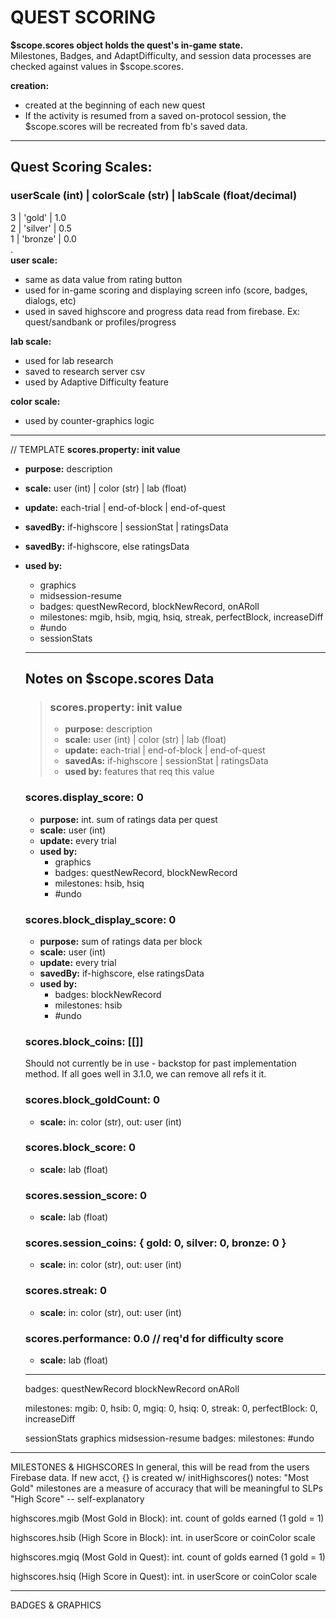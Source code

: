 # QUEST SCORING

**$scope.scores object holds the quest's in-game state.**   
Milestones, Badges, and AdaptDifficulty, and session data processes are checked against values in $scope.scores.

**creation:**
* created at the beginning of each new quest
* If the activity is resumed from a saved on-protocol session, the $scope.scores will be recreated from fb's saved data.

***

## Quest Scoring Scales:

### userScale (int) |  colorScale (str) |  labScale (float/decimal)
  3 | 'gold'   | 1.0  
  2 | 'silver' | 0.5  
  1 | 'bronze' | 0.0  
.  
**user scale:**
* same as data value from rating button
* used for in-game scoring and displaying screen info (score, badges, dialogs, etc)
* used in saved highscore and progress data read from firebase. Ex: quest/sandbank or profiles/progress    

**lab scale:**
* used for lab research
* saved to research server csv
* used by Adaptive Difficulty feature

**color scale:**
* used by counter-graphics logic


****
// TEMPLATE
**scores.property: init value**
* **purpose:** description
* **scale:** user (int) | color (str) | lab (float)
* **update:** each-trial | end-of-block | end-of-quest
* **savedBy:** if-highscore | sessionStat | ratingsData
* **savedBy:** if-highscore, else ratingsData
* **used by:**
  * graphics
  * midsession-resume
  * badges: questNewRecord, blockNewRecord, onARoll
  * milestones: mgib, hsib, mgiq, hsiq, streak, perfectBlock, increaseDiff
  * #undo
  * sessionStats

  ***
  ## Notes on $scope.scores Data

  > ### scores.property: init value
  > * **purpose:** description
  > * **scale:** user (int) | color (str) | lab (float)
  > * **update:** each-trial | end-of-block | end-of-quest
  > * **savedAs:** if-highscore | sessionStat | ratingsData
  > * **used by:** features that req this value

  ### scores.display_score: 0
  * **purpose:** int. sum of ratings data per quest
  * **scale:** user (int)
  * **update:** every trial
  * **used by:**
    * graphics
    * badges: questNewRecord, blockNewRecord
    * milestones: hsib, hsiq
    * #undo

  ### scores.block_display_score: 0
  * **purpose:** sum of ratings data per block
  * **scale:** user (int)
  * **update:** every trial
  * **savedBy:** if-highscore, else ratingsData
  * **used by:**
    * badges: blockNewRecord
    * milestones: hsib
    * #undo

  ### scores.block_coins: [[]]
  Should not currently be in use - backstop for past implementation method. If all goes well in 3.1.0, we can remove all refs it it.
  <!-- * **purpose:** array of arrays of 10 which hold the coin colors for each block -->

  ### scores.block_goldCount: 0
  * **scale:** in: color (str), out: user (int)

  ### scores.block_score: 0
  * **scale:** lab (float)

  ### scores.session_score: 0
  * **scale:** lab (float)

  ### scores.session_coins: { gold: 0, silver: 0, bronze: 0 }
  * **scale:** in: color (str), out: user (int)
  <!-- obj holding the number of each type of coin (gold, silver, bronze) earned in session -->

  ### scores.streak: 0
  * **scale:** in: color (str), out: user (int)

  ### scores.performance: 0.0 // req'd for difficulty score
  * **scale:** lab (float)


  --------------------
  badges:
    questNewRecord
    blockNewRecord
    onARoll

  milestones:
    mgib: 0,
    hsib: 0,
    mgiq: 0,
    hsiq: 0,
    streak: 0,
    perfectBlock: 0,
    increaseDiff

  sessionStats
  graphics
  midsession-resume
  badges:
  milestones:
  #undo




-------------------
MILESTONES & HIGHSCORES
In general, this will be read from the users Firebase data.
If new acct, {} is created w/ initHighscores()
  notes:
    "Most Gold" milestones are a measure of accuracy that will be meaningful to SLPs
    "High Score" -- self-explanatory

  highscores.mgib (Most Gold in Block): int.
    count of golds earned (1 gold = 1)

  highscores.hsib (High Score in Block): int.
    in userScore or coinColor scale

  highscores.mgiq (Most Gold in Quest): int.
    count of golds earned (1 gold = 1)

  highscores.hsiq (High Score in Quest): int.
    in userScore or coinColor scale


-------------------
BADGES & GRAPHICS
